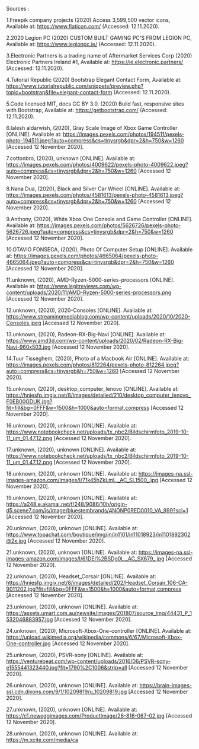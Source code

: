 Sources : 

1.Freepik company projects (2020) Access 3,599,500 vector icons,
Available at: https://www.flaticon.com/
(Accessed: 12.11.2020).

2.2020 Legion PC (2020) CUSTOM BUILT GAMING PC'S FROM LEGION PC, Available at: https://www.legionpc.ie/
(Accessed: 12.11.2020).

3.Electronic Partners is a trading name of Aftermarket Services Corp (2020) Electronic Partners Ireland #1, Available at: https://ie.electronic.partners/
(Accessed: 12.11.2020).

4.Tutorial Republic (2020) Bootstrap Elegant Contact Form, Available at: https://www.tutorialrepublic.com/snippets/preview.php?topic=bootstrap&file=elegant-contact-form (Accessed: 12.11.2020).

5.Code licensed MIT, docs CC BY 3.0. (2020) Build fast, responsive sites with Bootstrap, Available at: https://getbootstrap.com/ (Accessed: 12.11.2020).

6.lalesh aldarwish, (2020), Gray Scale Image of Xbox Game Controller [ONLINE]. Available at: https://images.pexels.com/photos/194511/pexels-photo-194511.jpeg?auto=compress&cs=tinysrgb&dpr=2&h=750&w=1260 [Accessed 12 November 2020].

7.cottonbro, (2020), unknown [ONLINE]. Available at: https://images.pexels.com/photos/4009622/pexels-photo-4009622.jpeg?auto=compress&cs=tinysrgb&dpr=2&h=750&w=1260 [Accessed 12 November 2020].

8.Nana Dua, (2020), Black and Silver Car Wheel [ONLINE]. Available at: https://images.pexels.com/photos/4581613/pexels-photo-4581613.jpeg?auto=compress&cs=tinysrgb&dpr=2&h=750&w=1260 [Accessed 12 November 2020].

9.Anthony, (2020), White Xbox One Console and Game Controller [ONLINE]. Available at: https://images.pexels.com/photos/5626726/pexels-photo-5626726.jpeg?auto=compress&cs=tinysrgb&dpr=2&h=750&w=1260 [Accessed 12 November 2020].

10.OTAVIO FONSECA, (2020), Photo Of Computer Setup [ONLINE]. Available at: https://images.pexels.com/photos/4665064/pexels-photo-4665064.jpeg?auto=compress&cs=tinysrgb&dpr=2&h=750&w=1260 [Accessed 12 November 2020].

11.unknown, (2020), AMD-Ryzen-5000-series-processors [ONLINE]. Available at: https://www.legitreviews.com/wp-content/uploads/2020/11/AMD-Ryzen-5000-series-processors.png [Accessed 12 November 2020].

12.unknown, (2020), 2020-Consoles [ONLINE]. Available at: https://www.streamingmediablog.com/wp-content/uploads/2020/10/2020-Consoles.jpeg [Accessed 12 November 2020].

13.unknown, (2020), Radeon-RX-Big-Navi [ONLINE]. Available at: https://www.amd3d.com/wp-content/uploads/2020/02/Radeon-RX-Big-Navi-960x503.jpg [Accessed 12 November 2020].

14.Tuur Tisseghem, (2020), Photo of a Macbook Air [ONLINE]. Available at: https://images.pexels.com/photos/812264/pexels-photo-812264.jpeg?auto=compress&cs=tinysrgb&h=750&w=1260 [Accessed 12 November 2020].

15.unknown, (2020), desktop_computer_lenovo [ONLINE]. Available at: https://hniesfp.imgix.net/8/images/detailed/210/desktop_computer_lenovo_F0EB00GDUK.jpg?fit=fill&bg=0FFF&w=1500&h=1000&auto=format,compress [Accessed 12 November 2020].

16.unknown, (2020), unknown [ONLINE]. Available at: https://www.notebookcheck.net/uploads/tx_nbc2/Bildschirmfoto_2019-10-11_um_01.47.12.png [Accessed 12 November 2020].

17.unknown, (2020), unknown [ONLINE]. Available at: https://www.notebookcheck.net/uploads/tx_nbc2/Bildschirmfoto_2019-10-11_um_01.47.12.png [Accessed 12 November 2020].

18.unknown, (2020), unknown [ONLINE]. Available at: https://images-na.ssl-images-amazon.com/images/I/71k45hZkLmL._AC_SL1500_.jpg [Accessed 12 November 2020].

19.unknown, (2020), unknown [ONLINE]. Available at: https://a248.e.akamai.net/f/248/9086/10h/origin-d5.scene7.com/is/image/bluestembrands/4NONP0RED0010_VA_999?scl=1 [Accessed 12 November 2020].

20.unknown, (2020), unknown [ONLINE]. Available at: https://www.topachat.com/boutique/img/in/in1101/in11018923/in1101892302@2x.jpg [Accessed 12 November 2020].

21.unknown, (2020), unknown [ONLINE]. Available at: https://images-na.ssl-images-amazon.com/images/I/61DEI%2BSDg0L._AC_SX679_.jpg [Accessed 12 November 2020].

22.unknown, (2020), Headset_Corsair [ONLINE]. Available at: https://hniesfp.imgix.net/8/images/detailed/202/Headset_Corsair_106-CA-9011202.jpg?fit=fill&bg=0FFF&w=1500&h=1000&auto=format,compress [Accessed 12 November 2020].

23.unknown, (2020), unknown [ONLINE]. Available at: https://assets.umart.com.au/newsite/images/201807/source_img/44431_P_1532046883957.jpg [Accessed 12 November 2020].

24.unknown, (2020), Microsoft-Xbox-One-controller [ONLINE]. Available at: https://upload.wikimedia.org/wikipedia/commons/6/67/Microsoft-Xbox-One-controller.jpg [Accessed 12 November 2020].

25.unknown, (2020), PSVR-sony [ONLINE]. Available at: https://venturebeat.com/wp-content/uploads/2016/06/PSVR-sony-e1555441323440.jpg?fit=1790%2C1006&strip=all [Accessed 12 November 2020].

26.unknown, (2020), unknown [ONLINE]. Available at: https://brain-images-ssl.cdn.dixons.com/9/1/10209819/u_10209819.jpg [Accessed 12 November 2020].

27.unknown, (2020), unknown [ONLINE]. Available at: https://c1.neweggimages.com/ProductImage/26-816-067-02.jpg [Accessed 12 November 2020].

28.unknown, (2020), unknown [ONLINE]. Available at: https://m.xcite.com/media/ca
